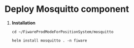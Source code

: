 # Deploy Mosquitto component

1. **Installation**

    ```console
    cd ~/FiwareProdModeForPositionSystem/mosquitto
    ```

    ```console
    helm install mosquitto . -n fiware
    ```
